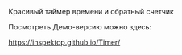 Красивый таймер времени и обратный счетчик

Посмотреть Демо-версию можно здесь:

https://inspektop.github.io/Timer/
